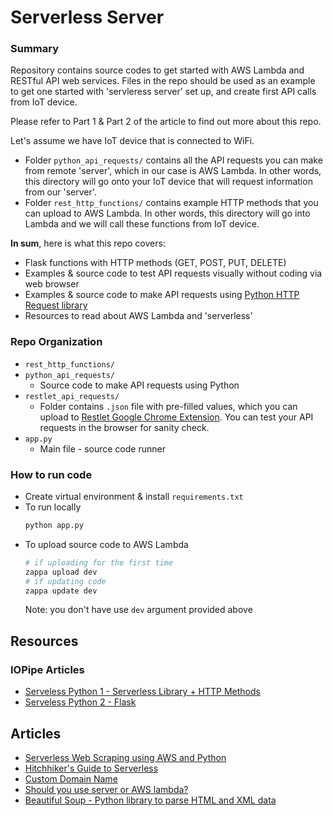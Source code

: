 # Serverless Server

### **Summary**

Repository contains source codes to get started with AWS Lambda and RESTful API web services. Files in the repo should be used as an example to get one started with 'servleress server' set up, and create first API calls from IoT device.

Please refer to Part 1 & Part 2 of the article to find out more about this repo.

Let's assume we have IoT device that is connected to WiFi.

- Folder `python_api_requests/` contains all the API requests you can make from remote 'server', which in our case is AWS Lambda. In other words, this directory will go onto your IoT device that will request information from our 'server'.
- Folder `rest_http_functions/` contains example HTTP methods that you can upload to AWS Lambda. In other words, this directory will go into Lambda and we will call these functions from IoT device.

**In sum**, here is what this repo covers:

- Flask functions with HTTP methods (GET, POST, PUT, DELETE)
- Examples & source code to test API requests visually without coding via web browser
- Examples & source code to make API requests using [Python HTTP Request library](https://realpython.com/python-requests/)
- Resources to read about AWS Lambda and 'serverless'

### Repo Organization

- `rest_http_functions/`
- `python_api_requests/`
  - Source code to make API requests using Python
- `restlet_api_requests/`
  - Folder contains `.json` file with pre-filled values, which you can upload to [Restlet Google Chrome Extension](https://restlet.com/modules/client/). You can test your API requests in the browser for sanity check.
- `app.py`
  - Main file - source code runner

### How to run code

- Create virtual environment & install `requirements.txt`
- To run locally
  ```bash
  python app.py
  ```
- To upload source code to AWS Lambda
  ```bash
  # if uploading for the first time
  zappa upload dev
  # if updating code
  zappa update dev
  ```
  Note: you don't have use `dev` argument provided above

## Resources

### IOPipe Articles

- [Serveless Python 1 - Serverless Library + HTTP Methods](https://read.iopipe.com/the-right-way-to-do-serverless-in-python-e99535574454)
- [Serveless Python 2 - Flask](https://read.iopipe.com/the-right-way-to-do-serverless-in-python-part-2-63430131239)

## Articles

- [Serverless Web Scraping using AWS and Python](https://medium.com/@jcalabrese16/serverless-web-scrap-using-aws-lambda-and-s3-python-12bf1d27ea3f)
- [Hitchhiker's Guide to Serverless](https://hackernoon.com/the-hitchhikers-guide-to-serverless-ec5efb8075d6)
- [Custom Domain Name](https://github.com/amplify-education/serverless-domain-manager)
- [Should you use server or AWS lambda?](https://servers.lol/)
- [Beautiful Soup - Python library to parse HTML and XML data](https://www.crummy.com/software/BeautifulSoup/bs4/doc/)

